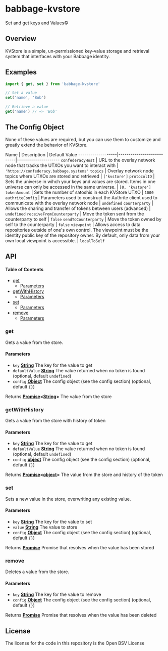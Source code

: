 # babbage-kvstore

Set and get keys and Values©

## Overview

KVStore is a simple, un-permissioned key-value storage and retrieval system that interfaces with your Babbage identity.

## Examples

```js
import { get, set } from 'babbage-kvstore'

// Set a value
set('name', 'Bob')

// Retrieve a value
get('name') // => 'Bob'
```

## The Config Object

None of these values are required, but you can use them to customize and greatly extend the behavior of KVStore.

Name               | Description               | Default Value
\-------------------|---------------------------|---------------------
`confederacyHost`  | URL to the overlay network node that tracks the UTXOs you want to interact with | `'https://confederacy.babbage.systems'`
`topics`           | Overlay network node topics where UTXOs are stored and retrieved | `['kvstore']`
`protocolID`       | Sets the universe in wihch your keys and values are stored. Items in one universe can only be accessed in the same universe. | `[0, 'kvstore']`
`tokenAmount`      | Sets the number of satoshis in each KVStore UTXO | `1000`
`authriteConfig`   | Parameters used to construct the Authrite client used to communicate with the overlay network node | `undefined`
`counterparty`     | Allows the sharing and transfer of tokens between users (advanced) | `undefined`
`receiveFromCounterparty`       | Move the token sent from the counterparty to self | `false`
`sendToCounterparty`     | Move the token owned by self to the counterparty | `false`
`viewpoint`        | Allows access to data repositories outside of one's own control. The viewpoint must be the identity public key of the repository owner. By default, only data from your own local viewpoint is accessible. | `localToSelf`

## API

<!-- Generated by documentation.js. Update this documentation by updating the source code. -->

#### Table of Contents

*   [get](#get)
    *   [Parameters](#parameters)
*   [getWithHistory](#getwithhistory)
    *   [Parameters](#parameters-1)
*   [set](#set)
    *   [Parameters](#parameters-2)
*   [remove](#remove)
    *   [Parameters](#parameters-3)

### get

Gets a value from the store.

#### Parameters

*   `key` **[String](https://developer.mozilla.org/docs/Web/JavaScript/Reference/Global_Objects/String)** The key for the value to get
*   `defaultValue` **[String](https://developer.mozilla.org/docs/Web/JavaScript/Reference/Global_Objects/String)** The value returned when no token is found (optional, default `undefined`)
*   `config` **[Object](https://developer.mozilla.org/docs/Web/JavaScript/Reference/Global_Objects/Object)** The config object (see the config section) (optional, default `{}`)

Returns **[Promise](https://developer.mozilla.org/docs/Web/JavaScript/Reference/Global_Objects/Promise)<[String](https://developer.mozilla.org/docs/Web/JavaScript/Reference/Global_Objects/String)>** The value from the store

### getWithHistory

Gets a value from the store with history of token

#### Parameters

*   `key` **[String](https://developer.mozilla.org/docs/Web/JavaScript/Reference/Global_Objects/String)** The key for the value to get
*   `defaultValue` **[String](https://developer.mozilla.org/docs/Web/JavaScript/Reference/Global_Objects/String)** The value returned when no token is found (optional, default `undefined`)
*   `config` **[object](https://developer.mozilla.org/docs/Web/JavaScript/Reference/Global_Objects/Object)** The config object (see the config section) (optional, default `{}`)

Returns **[Promise](https://developer.mozilla.org/docs/Web/JavaScript/Reference/Global_Objects/Promise)<[object](https://developer.mozilla.org/docs/Web/JavaScript/Reference/Global_Objects/Object)>** The value from the store and history of the token

### set

Sets a new value in the store, overwriting any existing value.

#### Parameters

*   `key` **[String](https://developer.mozilla.org/docs/Web/JavaScript/Reference/Global_Objects/String)** The key for the value to set
*   `value` **[String](https://developer.mozilla.org/docs/Web/JavaScript/Reference/Global_Objects/String)** The value to store
*   `config` **[Object](https://developer.mozilla.org/docs/Web/JavaScript/Reference/Global_Objects/Object)** The config object (see the config section) (optional, default `{}`)

Returns **[Promise](https://developer.mozilla.org/docs/Web/JavaScript/Reference/Global_Objects/Promise)** Promise that resolves when the value has been stored

### remove

Deletes a value from the store.

#### Parameters

*   `key` **[String](https://developer.mozilla.org/docs/Web/JavaScript/Reference/Global_Objects/String)** The key for the value to remove
*   `config` **[Object](https://developer.mozilla.org/docs/Web/JavaScript/Reference/Global_Objects/Object)** The config object (see the config section) (optional, default `{}`)

Returns **[Promise](https://developer.mozilla.org/docs/Web/JavaScript/Reference/Global_Objects/Promise)** Promise that resolves when the value has been deleted

## License

The license for the code in this repository is the Open BSV License

